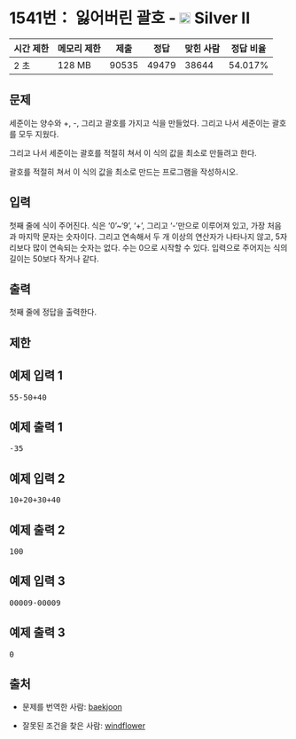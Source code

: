 # 1541번： 잃어버린 괄호 - <img src="https://static.solved.ac/tier_small/9.svg" style="height:20px" /> Silver II



| 시간 제한 | 메모리 제한 | 제출 | 정답 | 맞힌 사람 | 정답 비율 |
| --- | --- | --- | --- | --- | --- |
| 2 초 | 128 MB | 90535 | 49479 | 38644 | 54.017% |
## 문제

세준이는 양수와 +, -, 그리고 괄호를 가지고 식을 만들었다. 그리고 나서 세준이는 괄호를 모두 지웠다.

그리고 나서 세준이는 괄호를 적절히 쳐서 이 식의 값을 최소로 만들려고 한다.

괄호를 적절히 쳐서 이 식의 값을 최소로 만드는 프로그램을 작성하시오.

## 입력

첫째 줄에 식이 주어진다. 식은 ‘0’~‘9’, ‘+’, 그리고 ‘-’만으로 이루어져 있고, 가장 처음과 마지막 문자는 숫자이다. 그리고 연속해서 두 개 이상의 연산자가 나타나지 않고, 5자리보다 많이 연속되는 숫자는 없다. 수는 0으로 시작할 수 있다. 입력으로 주어지는 식의 길이는 50보다 작거나 같다.

## 출력

첫째 줄에 정답을 출력한다.

## 제한

## 예제 입력 1

<pre>55-50+40
</pre>
## 예제 출력 1

<pre>-35
</pre>
## 예제 입력 2

<pre>10+20+30+40
</pre>
## 예제 출력 2

<pre>100
</pre>
## 예제 입력 3

<pre>00009-00009
</pre>
## 예제 출력 3

<pre>0
</pre>
## 출처

- 문제를 번역한 사람: [baekjoon](/user/baekjoon)

- 잘못된 조건을 찾은 사람: [windflower](/user/windflower)